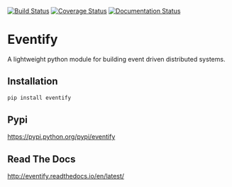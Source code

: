[![Build Status](https://travis-ci.org/morissette/eventify.svg?branch=master)](https://travis-ci.org/morissette/eventify)
[![Coverage Status](https://coveralls.io/repos/github/morissette/eventify/badge.svg?branch=master)](https://coveralls.io/github/morissette/eventify?branch=master)
[![Documentation Status](https://readthedocs.org/projects/eventify/badge/?version=latest)](http://eventify.readthedocs.io/en/latest/?badge=latest)


# Eventify
A lightweight python module for building event driven distributed systems.

## Installation
```bash
pip install eventify
```

## Pypi
https://pypi.python.org/pypi/eventify

## Read The Docs
http://eventify.readthedocs.io/en/latest/
